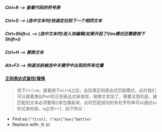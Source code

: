##### Ctrl+R --> 查看代码的符号表

##### Ctrl+D --> (选中文本时)快速定位到下一个相同文本

##### Ctrl+Shift+L --> (选中文本时)进入块编辑(如果开启了Vim模式还需要按下Shift+I)

##### Ctrl+H --> 替换文本

##### Alt+F3 --> 快速当前被选中关键字中出现的所有位置

#### [正则表达式查找/替换](http://blog.csdn.net/kniost/article/details/54347874)
>按下`Ctrl+H`，接着按下`Alt+R`之后，会启用正则表达式匹配模式，此时我们可以接着类似Perl的正则表达式来查找、替换文本加了，需要注意的是，被匹配的文本必须要用()来包裹起来，此时匹配成功的多处字符串可以通过`$n`形式来检索，n必须>=1，如下所示：
 - Find as:`(^first)`、`(^min|^max|^battle)`
 - Replace with:`_M.$1`